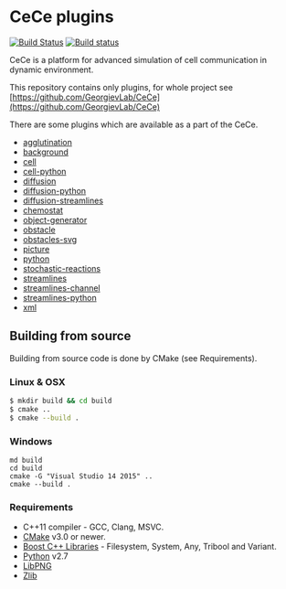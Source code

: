 
# CeCe plugins

[![Build Status](https://travis-ci.org/GeorgievLab/CeCe-plugins.svg?branch=master)](https://travis-ci.org/GeorgievLab/CeCe-plugins)
[![Build status](https://ci.appveyor.com/api/projects/status/nsh176yuvfyhvp3i/branch/master?svg=true)](https://ci.appveyor.com/project/NTSFka/cece-plugins/branch/master)

CeCe is a platform for advanced simulation of cell communication in dynamic environment.

This repository contains only plugins, for whole project see [https://github.com/GeorgievLab/CeCe](https://github.com/GeorgievLab/CeCe)

There are some plugins which are available as a part of the CeCe.

* [agglutination](agglutination/doc/manual.md)
* [background](background/doc/manual.md)
* [cell](cell/doc/manual.md)
* [cell-python](cell-python/doc/manual.md)
* [diffusion](diffusion/doc/manual.md)
* [diffusion-python](diffusion-python/doc/manual.md)
* [diffusion-streamlines](diffusion-streamlines/doc/manual.md)
* [chemostat](chemostat/doc/manual.md)
* [object-generator](object-generator/doc/manual.md)
* [obstacle](obstacle/doc/manual.md)
* [obstacles-svg](obstacles-svg/doc/manual.md)
* [picture](picture/doc/manual.md)
* [python](python/doc/manual.md)
* [stochastic-reactions](stochastic-reactions/doc/manual.md)
* [streamlines](streamlines/doc/manual.md)
* [streamlines-channel](streamlines-channel/doc/manual.md)
* [streamlines-python](streamlines-python/doc/manual.md)
* [xml](xml/doc/manual.md)

## Building from source

Building from source code is done by CMake (see Requirements).

### Linux & OSX

```bash
$ mkdir build && cd build
$ cmake ..
$ cmake --build .
```

### Windows
```batch
md build
cd build
cmake -G "Visual Studio 14 2015" ..
cmake --build .
```

### Requirements

* C++11 compiler - GCC, Clang, MSVC.
* [CMake](https://cmake.org) v3.0 or newer.
* [Boost C++ Libraries](http://www.boost.org) - Filesystem, System, Any, Tribool and Variant.
* [Python](http://www.python.org) v2.7
* [LibPNG](https://github.com/glennrp/libpng)
* [Zlib](https://github.com/madler/zlib)